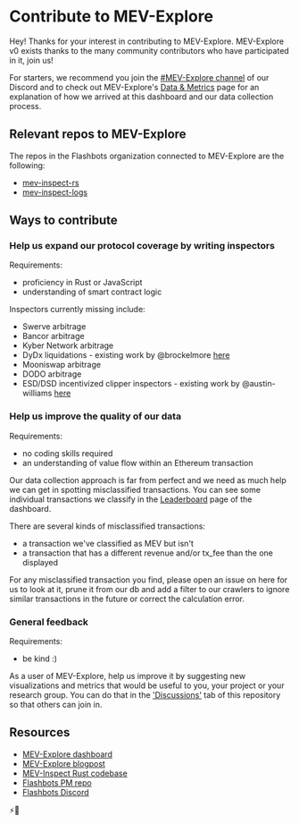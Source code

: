 # Contribute to MEV-Explore

Hey! Thanks for your interest in contributing to MEV-Explore. MEV-Explore v0 exists thanks to the many community contributors who have participated in it, join us!

For starters, we recommend you join the [#MEV-Explore channel](link) of our Discord and to check out MEV-Explore's [Data & Metrics](https://explore.flashbots.net/data-metrics) page for an explanation of how we arrived at this dashboard and our data collection process.

## Relevant repos to MEV-Explore
The repos in the Flashbots organization connected to MEV-Explore are the following:

* [mev-inspect-rs](https://github.com/flashbots/mev-inspect-rs)
* [mev-inspect-logs](https://github.com/flashbots/mev-inspect-logs)

## Ways to contribute

### Help us expand our protocol coverage by writing inspectors

Requirements: 
* proficiency in Rust or JavaScript
* understanding of smart contract logic

Inspectors currently missing include:
* Swerve arbitrage
* Bancor arbitrage
* Kyber Network arbitrage
* DyDx liquidations - existing work by @brockelmore [here](https://github.com/flashbots/mev-inspect-logs/blob/main/scripts/getDydxLiqs.js)
* Mooniswap arbitrage
* DODO arbitrage
* ESD/DSD incentivized clipper inspectors - existing work by @austin-williams [here](https://github.com/flashbots/mev-inspect-logs/issues/1)


### Help us improve the quality of our data

Requirements:
* no coding skills required
* an understanding of value flow within an Ethereum transaction

Our data collection approach is far from perfect and we need as much help we can get in spotting misclassified transactions. You can see some individual transactions we classify in the [Leaderboard](https://explore.flashbots.net/leaderboard) page of the dashboard.

There are several kinds of misclassified transactions:
* a transaction we've classified as MEV but isn't
* a transaction that has a different revenue and/or tx_fee than the one displayed

For any misclassified transaction you find, please open an issue on here for us to look at it, prune it from our db and add a filter to our crawlers to ignore similar transactions in the future or correct the calculation error.

### General feedback 

Requirements:
* be kind :)

As a user of MEV-Explore, help us improve it by suggesting new visualizations and metrics that would be useful to you, your project or your research group. You can do that in the ['Discussions'](https://github.com/flashbots/mev-explore-public/discussions) tab of this repository so that others can join in.


## Resources

* [MEV-Explore dashboard](https://explore.flashbots.net)
* [MEV-Explore blogpost](link)
* [MEV-Inspect Rust codebase](https://github.com/flashbots/mev-inspect-rs)
* [Flashbots PM repo](https://github.com/flashbots/pm)
* [Flashbots Discord](https://discord.gg/7hvTycdNcK)


⚡️🤖
